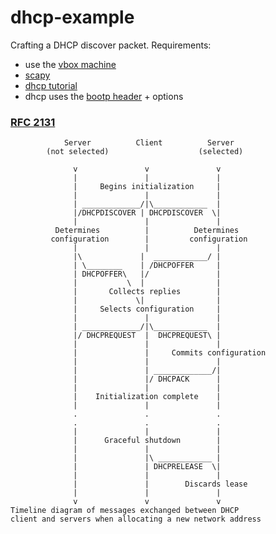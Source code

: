 # dhcp-example
Crafting a DHCP discover packet. 
Requirements:
- use the [vbox machine](https://github.com/fmi-retele/vbox-scapy/releases/download/v1/osbox.vdi.tar.gz)
- [scapy](http://www.secdev.org/projects/scapy/)
- [dhcp tutorial](www.atoz-networking.blogspot.in/2009/09/how-dhcp-works.html)
- dhcp uses the [bootp header](http://www.networksorcery.com/enp/protocol/bootp.htm) + options 


### [RFC 2131](http://www.ietf.org/rfc/rfc2131.txt)     
                Server          Client          Server
            (not selected)                    (selected)

                  v               v               v
                  |               |               |
                  |     Begins initialization     |
                  |               |               |
                  | _____________/|\____________  |
                  |/DHCPDISCOVER | DHCPDISCOVER  \|
                  |               |               |
              Determines          |          Determines
             configuration        |         configuration
                  |               |               |
                  |\             |  ____________/ |
                  | \________    | /DHCPOFFER     |
                  | DHCPOFFER\   |/               |
                  |           \  |                |
                  |       Collects replies        |
                  |             \|                |
                  |     Selects configuration     |
                  |               |               |
                  | _____________/|\____________  |
                  |/ DHCPREQUEST  |  DHCPREQUEST\ |
                  |               |               |
                  |               |     Commits configuration
                  |               |               |
                  |               | _____________/|
                  |               |/ DHCPACK      |
                  |               |               |
                  |    Initialization complete    |
                  |               |               |
                  .               .               .
                  .               .               .
                  |               |               |
                  |      Graceful shutdown        |
                  |               |               |
                  |               |\ ____________ |
                  |               | DHCPRELEASE  \|
                  |               |               |
                  |               |        Discards lease
                  |               |               |
                  v               v               v
    Timeline diagram of messages exchanged between DHCP
    client and servers when allocating a new network address
